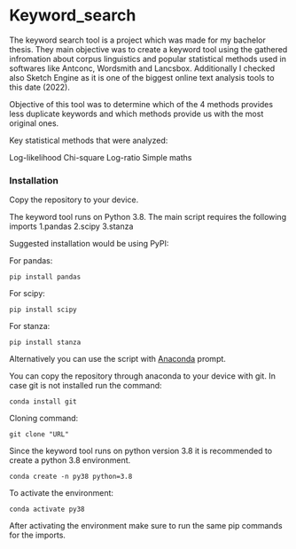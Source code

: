 # Keyword_search
The keyword search tool is a project which was made for my bachelor thesis. They main objective was to create a keyword tool using the gathered infromation about corpus linguistics and popular statistical methods used in softwares like Antconc, Wordsmith and Lancsbox. Additionally I checked also Sketch Engine as it is one of the biggest online text analysis tools to this date (2022). 

Objective of this tool was to determine which of the 4 methods provides less duplicate keywords and which methods provide us with the most original ones.

Key statistical methods that were analyzed:

Log-likelihood
Chi-square
Log-ratio
Simple maths

### Installation

Copy the repository to your device.

The keyword tool runs on Python 3.8. 
The main script requires the following imports
1.pandas
2.scipy
3.stanza

Suggested installation would be using PyPI:

For pandas: 
```
pip install pandas
```
For scipy: 
```
pip install scipy
```
For stanza: 
```
pip install stanza
```

Alternatively you can use the script with [Anaconda](https://www.anaconda.com/download) prompt. 

You can copy the repository through anaconda to your device with git.
In case git is not installed run the command:
```
conda install git
```
Cloning command:
```
git clone "URL"
```
Since the keyword tool runs on python version 3.8 it is recommended to create a python 3.8 environment.
```
conda create -n py38 python=3.8
```
To activate the environment: 
```
conda activate py38
```
After activating the environment make sure to run the same pip commands for the imports. 
